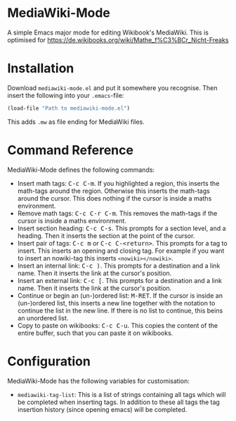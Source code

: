 # MediaWiki-Mode
A simple Emacs major mode for editing Wikibook's MediaWiki. This is optimised for https://de.wikibooks.org/wiki/Mathe_f%C3%BCr_Nicht-Freaks

# Installation
Download `mediawiki-mode.el` and put it somewhere you recognise. Then insert the
following into your `.emacs`-file:
```lisp
(load-file "Path to mediawiki-mode.el")
```

This adds `.mw` as file ending for MediaWiki files.

# Command Reference
MediaWiki-Mode defines the following commands:

* Insert math tags: <kbd>C-c C-m</kbd>. If you highlighted a region, this
  inserts the math-tags around the region. Otherwise this inserts the
  math-tags around the cursor. This does nothing if the cursor is inside a
  maths environment.
* Remove math tags: <kbd>C-c C-r C-m</kbd>. This removes the math-tags if the
  cursor is inside a maths environment.
* Insert section heading: <kbd>C-c C-s</kbd>. This prompts for a section level,
  and a heading. Then it inserts the section at the point of the cursor.
* Insert pair of tags: <kbd>C-c m</kbd> or <kbd>C-c C-&lt;return&gt;</kbd>. This prompts for a tag to
  insert. This inserts an opening and closing tag. For example if you want to
  insert an nowiki-tag this inserts ```<nowiki></nowiki>```.
* Insert an internal link: <kbd>C-c )</kbd>. This prompts for a destination
  and a link name. Then it inserts the link at the cursor's position.
* Insert an external link: <kbd>C-c [</kbd>. This prompts for a destination
  and a link name. Then it inserts the link at the cursor's position.
* Continue or begin an (un-)ordered list: <kbd>M-RET</kbd>. If the cursor is
  inside an (un-)ordered list, this inserts a new line together with the notation to
  continue the list in the new line. If there is no list to continue, this
  beins an unordered list.
* Copy to paste on wikibooks: <kbd>C-c C-u</kbd>. This copies the content of
  the entire buffer, such that you can paste it on wikibooks.

# Configuration
MediaWiki-Mode has the following variables for customisation:

* ```mediawiki-tag-list```: This is a list of strings containing all tags
  which will be completed when inserting tags. In addition to these all tags
  the tag insertion history (since opening emacs) will be completed.
